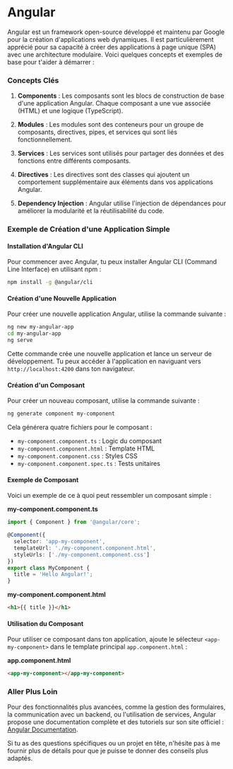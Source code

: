 # Angular

Angular est un framework open-source développé et maintenu par Google pour la création d'applications web dynamiques. Il est particulièrement apprécié pour sa capacité à créer des applications à page unique (SPA) avec une architecture modulaire. Voici quelques concepts et exemples de base pour t'aider à démarrer :

### Concepts Clés

1. **Components** : Les composants sont les blocs de construction de base d'une application Angular. Chaque composant a une vue associée (HTML) et une logique (TypeScript).

2. **Modules** : Les modules sont des conteneurs pour un groupe de composants, directives, pipes, et services qui sont liés fonctionnellement.

3. **Services** : Les services sont utilisés pour partager des données et des fonctions entre différents composants.

4. **Directives** : Les directives sont des classes qui ajoutent un comportement supplémentaire aux éléments dans vos applications Angular.

5. **Dependency Injection** : Angular utilise l'injection de dépendances pour améliorer la modularité et la réutilisabilité du code.

### Exemple de Création d'une Application Simple

#### Installation d'Angular CLI

Pour commencer avec Angular, tu peux installer Angular CLI (Command Line Interface) en utilisant npm :

```bash
npm install -g @angular/cli
```

#### Création d'une Nouvelle Application

Pour créer une nouvelle application Angular, utilise la commande suivante :

```bash
ng new my-angular-app
cd my-angular-app
ng serve
```

Cette commande crée une nouvelle application et lance un serveur de développement. Tu peux accéder à l'application en naviguant vers `http://localhost:4200` dans ton navigateur.

#### Création d'un Composant

Pour créer un nouveau composant, utilise la commande suivante :

```bash
ng generate component my-component
```

Cela générera quatre fichiers pour le composant :

- `my-component.component.ts` : Logic du composant
- `my-component.component.html` : Template HTML
- `my-component.component.css` : Styles CSS
- `my-component.component.spec.ts` : Tests unitaires

#### Exemple de Composant

Voici un exemple de ce à quoi peut ressembler un composant simple :

**my-component.component.ts**
```typescript
import { Component } from '@angular/core';

@Component({
  selector: 'app-my-component',
  templateUrl: './my-component.component.html',
  styleUrls: ['./my-component.component.css']
})
export class MyComponent {
  title = 'Hello Angular!';
}
```

**my-component.component.html**
```html
<h1>{{ title }}</h1>
```

#### Utilisation du Composant

Pour utiliser ce composant dans ton application, ajoute le sélecteur `<app-my-component>` dans le template principal `app.component.html` :

**app.component.html**
```html
<app-my-component></app-my-component>
```

### Aller Plus Loin

Pour des fonctionnalités plus avancées, comme la gestion des formulaires, la communication avec un backend, ou l'utilisation de services, Angular propose une documentation complète et des tutoriels sur son site officiel : [Angular Documentation](https://angular.io/docs).

Si tu as des questions spécifiques ou un projet en tête, n'hésite pas à me fournir plus de détails pour que je puisse te donner des conseils plus adaptés.
